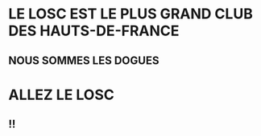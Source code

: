 # LE LOSC EST LE PLUS GRAND CLUB DES HAUTS-DE-FRANCE
## NOUS SOMMES LES DOGUES
# ALLEZ LE LOSC
## !!

